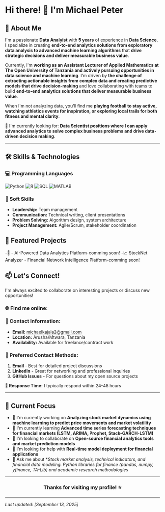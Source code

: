 # Hi there! 👋 I'm Michael Peter

## 🚀 About Me

I'm a passionate **Data Analyist** with **5 years** of experience in **Data Science**. I specialize in creating **end-to-end analytics solutions from exploratory data analysis to advanced machine learning algorithms** that **drive strategic decisions and deliver measurable business value**.

Currently, I'm **working as an Assistant Lecturer of Applied Mathematics at The Open University of Tanzania and actively pursuing opportunities in data science and machine learning**. I'm driven by **the challenge of extracting actionable insights from complex data and creating predictive models that drive decision-making** and love collaborating with teams to build **end-to-end analytics solutions that deliver measurable business value**.

When I'm not analyzing data, you'll find me **playing football to stay active, watching athletics events for inspiration, or exploring local trails for both fitness and mental clarity**.

🎯 I'm currently looking for: **Data Scientist positions where I can apply advanced analytics to solve complex business problems and drive data-driven decision making**.

---

## 🛠️ Skills & Technologies

### 💻 Programming Languages
![Python](https://img.shields.io/badge/-Python-3776AB?style=flat&logo=python&logoColor=white)
![R](https://img.shields.io/badge/-R-276DC3?style=flat&logo=r&logoColor=white)
![SQL](https://img.shields.io/badge/-SQL-4479A1?style=flat&logo=mysql&logoColor=white)
![MATLAB](https://img.shields.io/badge/-MATLAB-0076A8?style=flat&logo=mathworks&logoColor=white)


### 🎯 Soft Skills
- **Leadership:** Team management
- **Communication:** Technical writing, client presentations
- **Problem Solving:** Algorithm design, system architecture
- **Project Management:** Agile/Scrum, stakeholder coordination

## 🚀 Featured Projects

-🤖 - AI-Powered Data Analytics Platform-comming soon!
-📈 StockNet Analyzer - Financial Network Intelligence Platform-comming soon!


## 📫 Let's Connect!

I'm always excited to collaborate on interesting projects or discuss new opportunities!

### 🌐 Find me online:

### 📧 Contact Information:
- **Email:** michaelkajala2@gmail.com
- **Location:** Arusha/Mtwara, Tanzania
- **Availability:** Available for freelance/contract work

### 💬 Preferred Contact Methods:
1. **Email** - Best for detailed project discussions
2. **LinkedIn** - Great for networking and professional inquiries
3. **GitHub Issues** - For questions about my open source projects

**📅 Response Time:** I typically respond within 24-48 hours

---

## 🎯 Current Focus

- 🔭 I'm currently working on **Analyzing stock market dynamics using machine learning to predict price movements and market volatility**
- 🌱 I'm currently learning **Advanced time series forecasting techniques for financial markets (LSTM, ARIMA, Prophet, Stack-GARCH-LSTM)**
- 👯 I'm looking to collaborate on **Open-source financial analytics tools and market prediction models**
- 🤔 I'm looking for help with **Real-time model deployment for financial applications**
- 💬 Ask me about **Stock market analysis, technical indicators, and financial data modeling. Python libraries for finance (pandas, numpy, yfinance, TA-Lib) and academic research methodologies*
---

<div align="center">

### Thanks for visiting my profile! ⭐


</div>

---

*Last updated: [September 13, 2025]*
